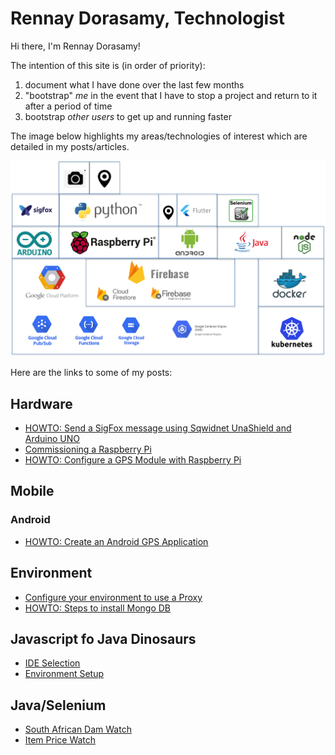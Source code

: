 
# Rennay Dorasamy, Technologist

Hi there, I'm Rennay Dorasamy!

The intention of this site is (in order of priority):
1. document what I have done over the last few months
2. "bootstrap" *me* in the event that I have to stop a project and return to it after a period of time
3. bootstrap *other users* to get up and running faster

The image below highlights my areas/technologies of interest which are detailed in my posts/articles.

![Alt text](images/big_picture.png "Big Picture")

Here are the links to some of my posts:

## Hardware
- [HOWTO: Send a SigFox message using Sqwidnet UnaShield and Arduino UNO](/hw/sigfox)
- [Commissioning a Raspberry Pi](hw/raspberrypi/2018-04-27-raspberrypi-commission.md)
- [HOWTO: Configure a GPS Module with Raspberry Pi](hw/raspberrypi/gps/readme.md)

## Mobile
### Android
- [HOWTO: Create an Android GPS Application](mobile/android/MySpeedometer)

## Environment
- [Configure your environment to use a Proxy](/env/2018-04-27-proxy.md)
- [HOWTO: Steps to install Mongo DB](/env/2018-04-27-mongodb-install.md)

## Javascript fo Java Dinosaurs
- [IDE Selection](/javascript/2018-04-28-ide-selection.md)
- [Environment Setup](/javascript/2018-04-28-env-setup.md)

## Java/Selenium 
- [South African Dam Watch](https://dnkrsoln.co.za/damwatch.html)
- [Item Price Watch](https://dnkrsoln.co.za/itemwatch.html)
